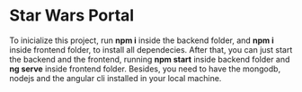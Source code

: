 # Star Wars Portal

To inicialize this project, run **npm i** inside the backend folder, and **npm i** inside frontend folder, to install all dependecies.
After that, you can just start the backend and the frontend, running **npm start** inside backend folder and **ng serve** inside frontend folder. Besides, you need to have the mongodb, nodejs and the angular cli installed in your local machine.
